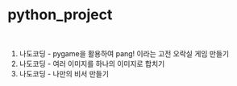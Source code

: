 <h1>python_project</h1><br>

1. 나도코딩 - pygame을 활용하여 pang! 이라는 고전 오락실 게임 만들기
1. 나도코딩 - 여러 이미지를 하나의 이미지로 합치기
1. 나도코딩 - 나만의 비서 만들기
